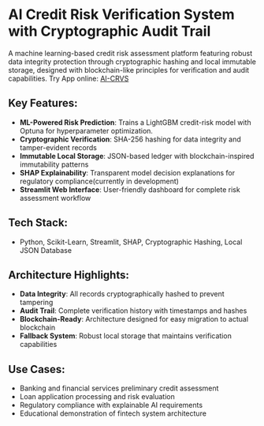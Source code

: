 # AI Credit Risk Verification System with Cryptographic Audit Trail

A machine learning-based credit risk assessment platform featuring robust data integrity protection through cryptographic hashing and local immutable storage, designed with blockchain-like principles for verification and audit capabilities.
Try App online: [AI-CRVS](https://credit-risk-blockchain-he6gnprqlveepzos9ud5pl.streamlit.app/)

## Key Features:
- **ML-Powered Risk Prediction**: Trains a LightGBM credit-risk model with Optuna for hyperparameter optimization.
- **Cryptographic Verification**: SHA-256 hashing for data integrity and tamper-evident records
- **Immutable Local Storage**: JSON-based ledger with blockchain-inspired immutability patterns
- **SHAP Explainability**: Transparent model decision explanations for regulatory compliance(currently in development)
- **Streamlit Web Interface**: User-friendly dashboard for complete risk assessment workflow

## Tech Stack:
- Python, Scikit-Learn, Streamlit, SHAP, Cryptographic Hashing, Local JSON Database

## Architecture Highlights:
- **Data Integrity**: All records cryptographically hashed to prevent tampering
- **Audit Trail**: Complete verification history with timestamps and hashes
- **Blockchain-Ready**: Architecture designed for easy migration to actual blockchain
- **Fallback System**: Robust local storage that maintains verification capabilities

## Use Cases:
- Banking and financial services preliminary credit assessment
- Loan application processing and risk evaluation
- Regulatory compliance with explainable AI requirements
- Educational demonstration of fintech system architecture
